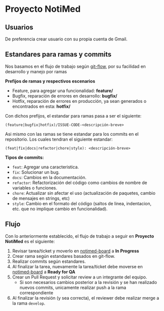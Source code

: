 # Proyecto NotiMed

## Usuarios

De preferencia crear usuario con su propia cuenta de Gmail.

## Estandares para ramas y commits

Nos basamos en el flujo de trabajo según [git-flow](https://danielkummer.github.io/git-flow-cheatsheet/), por su facilidad en desarrollo y manejo por ramas

**Prefijos de ramas y respectivos escenarios**
- Feature, para agregar una funcionalidad: **feature/**
- Bugfix, reparación de errores en desarrollo: **bugfix/**
- Hotfix, reparación de errores en producción, ya sean generados o encontrados en esta: **hotfix/**

Con dichos prefijos, el estandar para ramas pasa a ser el siguiente:

`(feature|bugfix|hotfix)/ISSUE-CODE-<descripción-breve>`

Asi mismo con las ramas se tiene estandar para los commits en el repositorio. Los cuales tendran el siguiente estandar:

`(feat|fix|docs|refactor|chore|style): <descripción-breve>`

**Tipos de commits:**
- `feat`: Agregar una caracteristica.
- `fix`: Solucionar un bug.
- `docs`: Cambios en la documentación.
- `refactor`: Refactorización del código como cambios de nombre de variables o funciones.
- `chore`: Actualizar sin afectar el uso (actualización de paquetes, cambio de mensajes en strings, etc)
- `style`: Cambio en el formato del código (saltos de linea, indentacion, etc. que no implique cambio en funcionalidad).


## Flujo

Con lo anteriormente establecido, el flujo de trabajo a seguir en **Proyecto NotiMed** es el siguiente:

1. Revisar tarea/ticket y moverlo en [notimed-board](https://github.com/UCASV/proyecto-notimed/projects/1) a **In Progress**
2. Crear rama según estandares basados en git-flow.
3. Realizar commits según estandares.
4. Al finalizar la tarea, nuevamente la tarea/ticket debe moverse en [notimed-board](https://github.com/UCASV/proyecto-notimed/projects/1) a **Ready for QA**
5. Crear un Pull Request y solicitar review a un integrante del equipo. 
    - Si son necesarios cambios posterior a la revisión y se han realizado nuevos commits, unicamente realizar push a la rama correspondiente
6. Al finalizar la revisión (y sea correcta), el reviewer debe realizar merge a la rama `develop`.

